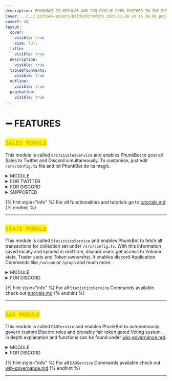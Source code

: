 ```yaml
---
description: PHUNKBOT IS MODULAR AND CAN EVOLVE EVEN FURTHER IN THE FUTURE
cover: ../../.gitbook/assets/Bildschirmfoto 2023-11-28 um 16.34.06.png
coverY: 44
layout:
  cover:
    visible: true
    size: full
  title:
    visible: true
  description:
    visible: true
  tableOfContents:
    visible: true
  outline:
    visible: true
  pagination:
    visible: true
---
```


# ➖ FEATURES

## <mark style="color:orange;">`SALES MODULE`</mark>

This module is called `Erc721SalesService` and enables PhunkBot to post all Sales to Twitter and Discord simultaneously. To customise, just edit `/src/config.ts` file and let PhunkBot do its magic.

<details>

<summary>MODULE</summary>

```typescript
import { Erc721SalesService } from './erc721sales.service';
```

</details>

<details>

<summary>FOR TWITTER</summary>

#### Sample of PhunkBot Log for successfully processed Sales event:

```log
2023-11-28 00:43:15] [base.service] [info]: Successfully tweeted: 1729299877790662770 -> Phunk #2949 was flipped for Ξ0.202 ($411) by servo.eth
| https://t.co/0MvKrg7ULB https://t.co/26upLUEDHu 
```

#### Output:

[https://x.com/PhunkBot/status/1729299877790662770](https://x.com/PhunkBot/status/1729299877790662770?s=20)

</details>

<details>

<summary>FOR DISCORD</summary>

#### Discord Output for tweet above:

<img src="../../.gitbook/assets/Bildschirmfoto 2023-11-28 um 15.34.02 (1).png" alt="" data-size="original">

</details>

<details>

<summary>SUPPORTED</summary>

* [NotLarvaLabs](../notlarvalabs/) marketplace - Support for Bids, Buys and Sells.
* OpenSea marketplace (inkl. SeaPort).
* NFTX - Sweeps, Buys and Sells.
* X2Y2 - Sweeps, Buys and Sells.
* LooksRare v2 - Sweeps, Buys and Sells..
* BLUR.io - Sweeps, Buys and Sells & support for **ERC20** "blurio pool" wrapped ETH.
* **MEV** sniping bot exotic transactions.
* **CLI mode feature: CLI** command implemented to replay transaction.
* Integrated **flywheel** (phunks.pro) sales into bot with custom Message.
* Integrated **Auctions** (phunks.auction) **sales only** with custom Message.
* **Embeded** discord bot design implemented with dynamic smart exchange **ICON** support.

</details>

{% hint style="info" %}
For all functionalities and tutorials go to [tutorials.md](tutorials.md "mention")
{% endhint %}

***

## <mark style="color:orange;">`STATS MODULE`</mark>

This module is called `StatisticsService` and enables PhunkBot to fetch all transactions for collection set under `/src/config.ts`.  With this information saved locally and synced in real time, discord users get access to Volume stats, Trader stats and Token ownership. It enables discord Application Commands like `/volume` or `/graph` and much more.

<details>

<summary>MODULE</summary>

```typescript
import { StatisticsService } from './extensions/statistics.extension.service';
```

</details>

<details>

<summary>FOR DISCORD</summary>

#### Sample of PhunkBot Log for command /owned \<wallet>

```log
[2023-11-26 17:18:54] [statistics.service] [info]: ./token_images/phunk1313.png 
[2023-11-26 17:18:54] [statistics.service] [info]: ./token_images/phunk3301.png 
[2023-11-26 17:18:54] [statistics.service] [info]: ./token_images/phunk5799.png 
[2023-11-26 17:18:54] [statistics.service] [info]: ./token_images/phunk6128.png
```

#### Output:

<img src="../../.gitbook/assets/Bildschirmfoto 2023-11-28 um 15.54.57.png" alt="" data-size="original">

</details>

{% hint style="info" %}
For all `StatisticsService` Commands available check out [tutorials.md](tutorials.md "mention")&#x20;
{% endhint %}

***

## <mark style="color:orange;">`DAO MODULE`</mark>

This module is called `DAOService` and enables PhunkBot to autonomously govern custom Discord roles and provably fair token gated Voting system. in depth explanation and functions can be found under [wip-governance.md](wip-governance.md "mention").&#x20;

<details>

<summary>MODULE</summary>

```typescript
import { DAOService } from './extensions/dao/dao.extension.service';
import { DAOController } from './extensions/dao/dao.controller';
```

</details>

<details>

<summary>FOR DISCORD</summary>

#### Sample of PhunkBot command /createpoll

<img src="../../.gitbook/assets/image (12).png" alt="" data-size="original">

#### Output:

![](<../../.gitbook/assets/image (53).png>)

</details>

{% hint style="info" %}
For all `DAOService` Commands available check out [wip-governance.md](wip-governance.md "mention")
{% endhint %}

***
